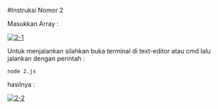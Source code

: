 #Instruksi Nomor 2


Masukkan Array :


<a href="https://imgbb.com/"><img src="https://i.ibb.co/Vwyb9X8/2-1.jpg" alt="2-1" border="0"></a>

Untuk menjalankan silahkan buka terminal di text-editor atau cmd lalu jalankan dengan perintah :

```
node 2.js
```

hasilnya :


<a href="https://imgbb.com/"><img src="https://i.ibb.co/YBfRXyj/2-2.jpg" alt="2-2" border="0"></a>
